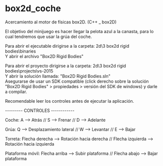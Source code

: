# box2d_coche
Acercamiento al motor de físicas box2D. (C++ _ box2D)

El objetivo del minijuego es hacer llegar la pelota azul a la canasta, para lo cual tendremos que usar la grúa del coche.

Para abrir el ejecutable dirigirse a la carpeta: 2d\3 box2d rigid bodies\binaries                                                       
Y abrir el archivo "Box2D Rigid Bodies"		

Para abrir el proyecto dirigirse a la carpeta: 2d\3 box2d rigid bodies\projects\vs-2015    		                                           
Y abrir la solución llamada: "Box2D Rigid Bodies.sln"                                                                             		    
Asegurarse de usar un SDK compatible (click derecho sobre la solución "Box2D Rigid Bodies" > propiedades > versión del SDK de windows) y darle a compilar.		        

Recomendable leer los controles antes de ejecutar la aplicación.

--------- CONTROLES ------------

Coche:	A --> Atrás	// S --> Frenar	// D --> Adelante	

Grúa:   Q --> Desplazamiento lateral //  W --> Levantar //  E --> Bajar	
  
Torreta:	  Flecha derecha --> Rotación hacia derecha	// Flecha izquierda --> Rotación hacia izquierda		

Plataforma móvil:	Flecha arriba --> Subir plataforma	//	Flecha abajo	--> Bajar plataforma		
